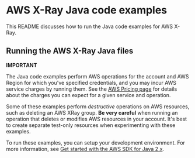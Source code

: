 # AWS X-Ray Java code examples

This README discusses how to run the Java code examples for AWS X-Ray.

## Running the AWS X-Ray Java files

**IMPORTANT**

The Java code examples perform AWS operations for the account and AWS Region for which you've specified credentials, and you may incur AWS service charges by running them. See the [AWS Pricing page](https://aws.amazon.com/pricing/) for details about the charges you can expect for a given service and operation.

Some of these examples perform *destructive* operations on AWS resources, such as deleting an AWS XRay group. **Be very careful** when running an operation that deletes or modifies AWS resources in your account. It's best to create separate test-only resources when experimenting with these examples.

To run these examples, you can setup your development environment. For more information,
see [Get started with the AWS SDK for Java 2.x](https://docs.aws.amazon.com/sdk-for-java/latest/developer-guide/get-started.html).
